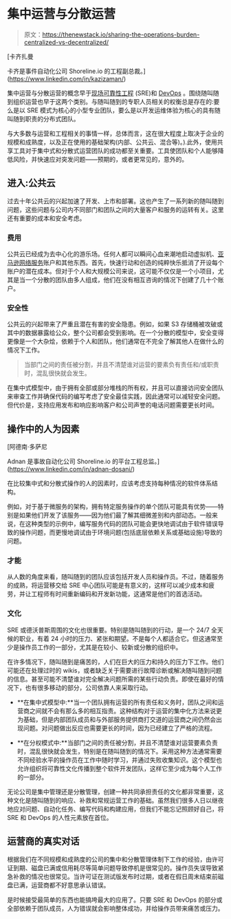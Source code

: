 # 集中运营与分散运营

> 原文：<https://thenewstack.io/sharing-the-operations-burden-centralized-vs-decentralized/>

[](https://www.linkedin.com/in/kazizaman/)

 [卡齐扎曼

卡齐是事件自动化公司 Shoreline.io 的工程副总裁。](https://www.linkedin.com/in/kazizaman/) [](https://www.linkedin.com/in/kazizaman/)

集中运营与分散运营的概念早于[现场可靠性工程](https://sre.google/) (SRE)和 [DevOps](https://thenewstack.io/category/devops/) 。围绕随叫随到组织运营也早于这两个类别。与随叫随到的专职人员相关的权衡总是存在的:要么是以 SRE 模式为核心的小型专业团队，要么是以开发运维体验为核心的具有随叫随到职责的分布式团队。

与大多数与运营和工程相关的事情一样，总体而言，这在很大程度上取决于企业的规模和成熟度，以及正在使用的基础架构(内部、公共云、混合等)。).此外，使用共享工具对于集中式和分散式运营团队的成功都至关重要。工具使团队和个人能够降低风险，并快速应对突发问题——预期的，或者更常见的，意外的。

## 进入:公共云

过去十年公共云的兴起加速了开发、上市和部署。这也产生了一系列新的随叫随到问题，这些问题与公司内不同部门和团队之间的大量客户和服务的运转有关。这里还有重要的成本和安全考虑。

### 费用

公共云已经成为去中心化的游乐场。任何人都可以瞬间心血来潮地启动虚拟机、[亚马逊网络服务](https://aws.amazon.com/?utm_content=inline-mention)账户和其他东西。首先，快速行动和创造的纯粹快乐抵消了开设每个账户的潜在成本。但对于个人和大规模公司来说，这可能不仅仅是一个小项目，尤其是当一个分散的团队由多人组成，他们在没有相互咨询的情况下创建了几十个账户。

### 安全性

公共云的兴起带来了严重且潜在有害的安全隐患。例如，如果 S3 存储桶被攻破或其中的数据暴露给公众，整个公司都会受到影响。在一个分散的模型中，安全变得更像是一个大杂烩，依赖于个人和团队，他们通常在不完全了解其他人在做什么的情况下工作。

> 当部门之间的责任被分割，并且不清楚谁对运营的要素负有责任和/或职责时，混乱很快就会发生。

在集中式模型中，由于拥有全部或部分堆栈的所有权，并且可以直接访问安全团队来审查工作并确保代码的编写考虑了安全最佳实践，因此通常可以减轻安全问题。但代价是，支持应用发布和响应影响客户和公司声誉的电话问题需要更长时间。

## 操作中的人为因素

 [阿德南·多萨尼

Adnan 是事故自动化公司 Shoreline.io 的平台工程总监。](https://www.linkedin.com/in/adnan-dosani/) 

在比较集中式和分散式操作的人的因素时，应该考虑支持每种情况的软件体系结构。

例如，对于基于微服务的架构，拥有特定服务操作的单个团队可能具有优势——特别是如果他们开发了该服务——因为他们最了解其细微差别和内部动态。一般来说，在这种类型的示例中，编写服务代码的团队可能会更快地调试由于软件错误导致的操作问题，而更慢地调试由于环境问题(包括底层依赖关系或基础设施)导致的问题。

### 才能

从人数的角度来看，随叫随到的团队应该包括开发人员和操作员。不过，随着服务的成熟，将运营移交给 SRE 中心团队可能是有意义的，这样可以减少成本和疲劳，并让工程师有时间重新编码和开发新功能，这通常是他们的首选活动。

### 文化

SRE 或德沃普斯周围的文化也很重要。特别是随叫随到的行动，是一个 24/7 全天候的职业，有着 24 小时的压力、紧张和期望。不是每个人都适合它。但这通常至少是操作员工作的一部分，尤其是在较小、较新或分散的组织中。

在许多情况下，随叫随到是痛苦的，人们在巨大的压力和持久的压力下工作。他们可能还在处理过时的 wikis，或者缺乏关于需要进行故障诊断或解决随叫随到问题的信息。甚至可能不清楚谁对完全解决问题所需的某些行动负责。即使在最好的情况下，也有很多移动的部分，公司依靠人来采取行动。

*   **在集中式模型中:**当一个团队拥有运营的所有责任和义务时，团队之间和运营商之间就不会有那么多的相互指责。这种结构对于运营的集中化方法来说更为基础，但是内部团队成员和与外部服务提供商打交道的运营商之间仍然会出现问题。对问题做出反应也需要更长的时间，因为已经建立了严格的流程。

*   **在分权模式中:**当部门之间的责任被分割，并且不清楚谁对运营要素负责时，混乱很快就会发生，特别是在随叫随到的情况下。采用这种方法通常需要不同经验水平的操作员在工作中随时学习，并通过失败收集知识。这个模型也允许组织将可靠性文化传播到整个软件开发团队，这样它至少成为每个人工作的一部分。

无论公司是集中管理还是分散管理，创建一种共同承担责任的文化都非常重要，这种文化是随叫随到的响应、补救和常规运营工作的基础。虽然我们很多人日以继夜地应对问题、自动化任务、编写代码和构建应用，但我们不能忘记照顾好自己，将 SRE 和 DevOps 的人性元素放在首位。

## 运营商的真实对话

根据我们在不同规模和成熟度的公司的集中和分散管理体制下工作的经验，由许可证到期、磁盘已满或信用耗尽等简单问题导致停机是很常见的。操作员失误导致紧急补救的情况也很常见。当许可证在测试版发布时过期，或者在假日周末结束前磁盘已满，运营商都不好意思承认错误。

是时候接受最简单的东西也能搞垮最大的应用了。只要 SRE 和 DevOps 的部分或全部依赖于团队成员，人为错误就会影响整体成功，并给操作员带来痛苦或压力。

<svg xmlns:xlink="http://www.w3.org/1999/xlink" viewBox="0 0 68 31" version="1.1"><title>Group</title> <desc>Created with Sketch.</desc></svg>